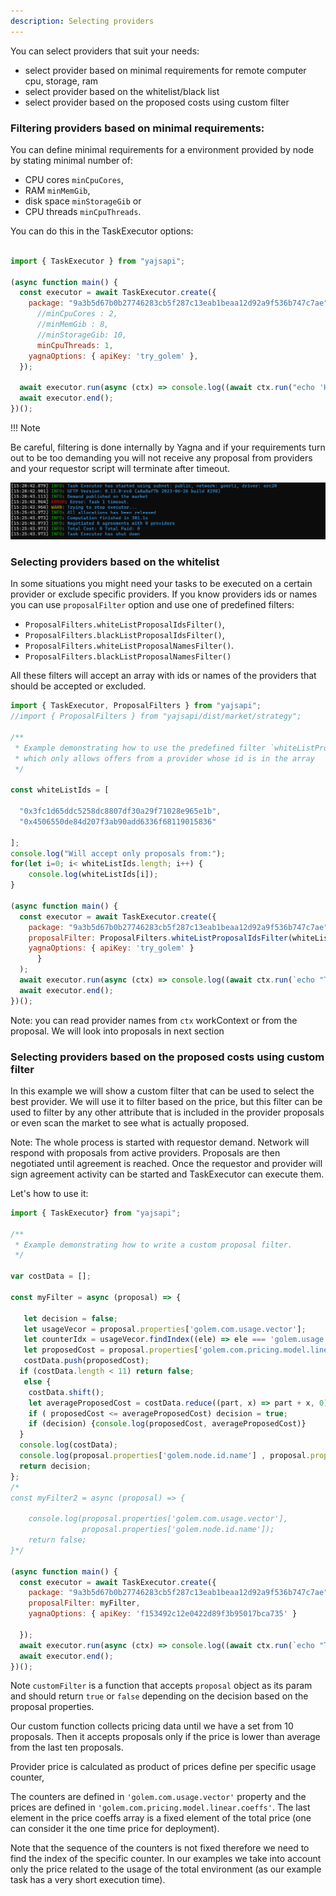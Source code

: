 ```yaml
---
description: Selecting providers
---
```



You can select providers that suit your needs:

- select provider based on minimal requirements for remote computer
  cpu, storage, ram
- select provider based on the whitelist/black list
- select provider based on the proposed costs using custom filter

### Filtering providers based on minimal requirements:

You can define minimal requirements for a environment provided by node by stating minimal number of:
* CPU cores `minCpuCores`, 
* RAM `minMemGib`, 
* disk space `minStorageGib` or 
* CPU threads `minCpuThreads`.

You can do this in the TaskExecutor options:

```js

import { TaskExecutor } from "yajsapi";

(async function main() {
  const executor = await TaskExecutor.create({
    package: "9a3b5d67b0b27746283cb5f287c13eab1beaa12d92a9f536b747c7ae",
      //minCpuCores : 2,
      //minMemGib : 8,
      //minStorageGib: 10,
      minCpuThreads: 1,
    yagnaOptions: { apiKey: 'try_golem' },
  });

  await executor.run(async (ctx) => console.log((await ctx.run("echo 'Hello World'")).stdout));
  await executor.end();
})();
```

!!! Note

Be careful, filtering is done internally by Yagna and if your requirements turn out to be too demanding you will not receive any proposal from providers and your requestor script will terminate after timeout.

![](../../../assets/timeout_log.png)


### Selecting providers based on the whitelist

In some situations you might need your tasks to be executed on a certain provider or exclude specific providers. If you know providers ids or names you can use `proposalFilter` option and use one of predefined filters: 
* `ProposalFilters.whiteListProposalIdsFilter()`,
* `ProposalFilters.blackListProposalIdsFilter()`, 
* `ProposalFilters.whiteListProposalNamesFilter()`. 
* `ProposalFilters.blackListProposalNamesFilter()`

All these filters will accept an array with ids or names of the providers that should be accepted or excluded.  

```js
import { TaskExecutor, ProposalFilters } from "yajsapi";
//import { ProposalFilters } from "yajsapi/dist/market/strategy";

/**
 * Example demonstrating how to use the predefined filter `whiteListProposalIdsFilter`,
 * which only allows offers from a provider whose id is in the array
 */

const whiteListIds = [

  "0x3fc1d65ddc5258dc8807df30a29f71028e965e1b",
  "0x4506550de84d207f3ab90add6336f68119015836"

];
console.log("Will accept only proposals from:");
for(let i=0; i< whiteListIds.length; i++) {
    console.log(whiteListIds[i]);
}

(async function main() {
  const executor = await TaskExecutor.create({
    package: "9a3b5d67b0b27746283cb5f287c13eab1beaa12d92a9f536b747c7ae",
    proposalFilter: ProposalFilters.whiteListProposalIdsFilter(whiteListIds),
    yagnaOptions: { apiKey: 'try_golem' }
      }
  );
  await executor.run(async (ctx) => console.log((await ctx.run(`echo "This task is run on ${ctx.provider.id}"`)).stdout, ctx.provider.id));
  await executor.end();
})();

```

Note: you can read provider names from `ctx` workContext or from the proposal. We will look into proposals in next section 

### Selecting providers based on the proposed costs using custom filter

In this example we will show a custom filter that can be used to select the best provider. We will use it to filter based on the price, but this filter can be used to filter by any other attribute that is included in the provider proposals or even scan the market to see what is actually proposed.

Note: The whole process is started with requestor demand. Network will respond with proposals from active providers. Proposals are then negotiated until agreement is reached. Once the requestor and provider will sign agreement activity can be started and TaskExecutor can execute them.

Let's how to use it:

```js
import { TaskExecutor} from "yajsapi";

/**
 * Example demonstrating how to write a custom proposal filter.
 */

var costData = [];

const myFilter = async (proposal) => {
  
   let decision = false; 
   let usageVecor = proposal.properties['golem.com.usage.vector'];
   let counterIdx = usageVecor.findIndex((ele) => ele === 'golem.usage.duration_sec');
   let proposedCost = proposal.properties['golem.com.pricing.model.linear.coeffs'][counterIdx];
   costData.push(proposedCost);
  if (costData.length < 11) return false;
   else {
    costData.shift();
    let averageProposedCost = costData.reduce((part, x) => part + x, 0)/10;
    if ( proposedCost <= averageProposedCost) decision = true;
    if (decision) {console.log(proposedCost, averageProposedCost)}
  }
  console.log(costData);
  console.log(proposal.properties['golem.node.id.name'] , proposal.properties['golem.com.pricing.model.linear.coeffs']);  
  return decision;
};
/*
const myFilter2 = async (proposal) => {

    console.log(proposal.properties['golem.com.usage.vector'], 
                proposal.properties['golem.node.id.name']);
    return false;
}*/

(async function main() {
  const executor = await TaskExecutor.create({
    package: "9a3b5d67b0b27746283cb5f287c13eab1beaa12d92a9f536b747c7ae",
    proposalFilter: myFilter,
    yagnaOptions: { apiKey: 'f153492c12e0422d89f3b95017bca735' }
        
  });
  await executor.run(async (ctx) => console.log((await ctx.run(`echo "This task is run on ${ctx.provider.id}"`)).stdout, ctx.provider.id));
  await executor.end();
})();
```

Note `customFilter` is a function that accepts `proposal` object as its param and should return `true` or `false` depending on the decision based on the proposal properties.

Our custom function collects pricing data until we have a set from 10 proposals. Then it accepts proposals only if the price is lower than average from the last ten proposals.

Provider price is calculated as product of prices define per specific usage counter,

The counters are defined in `'golem.com.usage.vector'` property and the prices are defined in `'golem.com.pricing.model.linear.coeffs'`. The last element in the price coeffs array is a fixed element of the total price (one can consider it the one time price for deployment). 

Note that the sequence of the counters is not fixed therefore we need to find the index of the specific counter. In our examples we take into account only the price related to the usage of the total environment (as our example task has a very short execution time). 